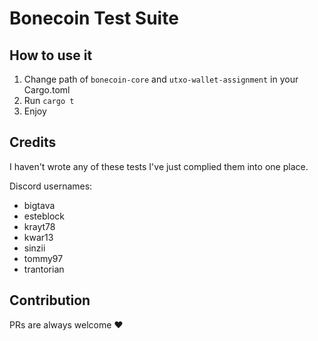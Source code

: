 # Bonecoin Test Suite

## How to use it
1. Change path of `bonecoin-core` and `utxo-wallet-assignment` in your Cargo.toml
2. Run `cargo t`
3. Enjoy

## Credits
I haven't wrote any of these tests I've just complied them into one place.


Discord usernames:
- bigtava
- esteblock
- krayt78
- kwar13
- sinzii
- tommy97
- trantorian


## Contribution

PRs are always welcome :heart: